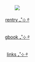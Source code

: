 

<p align="center"><img src="https://acemyheart.carrd.co/assets/images/image24.png?v=64284147" /></p>

<p align="center">
<a href="https://rentry.co/catallergiez" align="center">
rentry ₊˚⊹ ࿔
</a>
</p>
<p align="center">
<a href="https://crunchybao.123guestbook.com">
gbook ₊˚⊹ ࿔
</a>
</p>
<p align="center">
<a href="https://rentry.co/furinap">
links ₊˚⊹ ࿔
</a>
</p>
